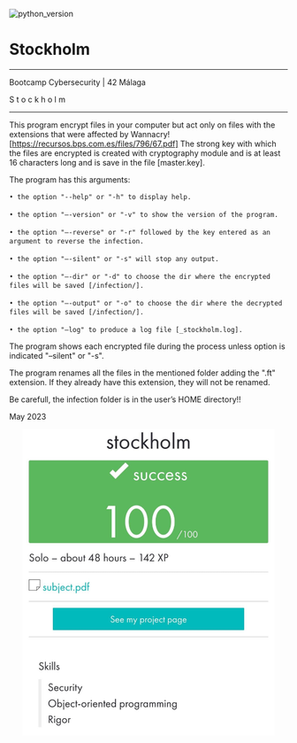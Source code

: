 ![ [python_version](https://img.shields.io/badge/python-3.9%20%7C%203.10-blue) ](https://img.shields.io/badge/python-3.9%20%7C%203.10-blue)
# Stockholm

_____________________________________
 Bootcamp Cybersecurity | 42 Málaga
 
 S  t  o  c  k  h  o  l  m
_____________________________________

This program encrypt files in your computer but act only on files with the extensions that were affected by Wannacry!
    [https://recursos.bps.com.es/files/796/67.pdf]
The strong key with which the files are encrypted is created with cryptography module and is at least 16 characters long 
and is save in the file [master.key].

The program has this arguments:

    • the option "--help" or "-h" to display help.
    
    • the option "–-version" or "-v" to show the version of the program.
    
    • the option "–-reverse" or "-r" followed by the key entered as an argument to reverse the infection.
    
    • the option "–-silent" or "-s" will stop any output.
    
    • the option "–-dir" or "-d" to choose the dir where the encrypted files will be saved [/infection/].
    
    • the option "–-output" or "-o" to choose the dir where the decrypted files will be saved [/infection/].
    
    • the option "–log" to produce a log file [_stockholm.log].
    
The program shows each encrypted file during the process unless option is indicated "–silent" or "-s".

The program renames all the files in the mentioned folder adding the ".ft" extension.
If they already have this extension, they will not be renamed.

Be carefull, the infection folder is in the user’s HOME directory!!

May 2023


<p align="center"> <img src="./stockholm.jpeg" alt="image" width="456"" /> </p>
